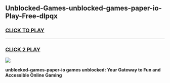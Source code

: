
## Unblocked-Games-unblocked-games-paper-io-Play-Free-dlpqx
<h3>
<a href="https://premium76.site?title=unblocked-games-paper-io&ref=20M">CLICK TO PLAY</a></h3>
<hr>

<h3>
<a href="https://premium76.site?title=unblocked-games-paper-io&ref=20M">CLICK 2 PLAY</a>
  
</h3>

<a href="https://premium76.site?title=unblocked-games-paper-io&ref=19M"><img src="https://clearcache.store/games.png"></a>


**unblocked-games-paper-io games unblocked: Your Gateway to Fun and Accessible Online Gaming**
